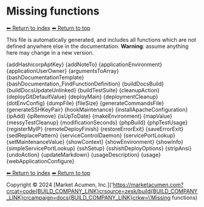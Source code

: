# Missing functions

[⬅ Return to index](index.md)
[⬅ Return to top](../index.md)

This file is automatically generated, and includes all functions which are not defined anywhere else in the documentation. **Warning**: assume anything here may change in a new version. 

{addHashicorpAptKey}
{addNoteTo}
{applicationEnvironment}
{applicationUserOwner}
{argumentsToArray}
{bashDocumentationTemplate}
{bashDocumentation_FindFunctionDefinition}
{buildDocsBuild}
{buildDocsUpdateUnlinked}
{buildTestSuite}
{cleanupAction}
{deployGitDefaultValue}
{deployMain}
{deploymentCleanup}
{dotEnvConfig}
{dumpFile}
{fileSize}
{generateCommandsFile}
{generateSSHKeyPair}
{hookMaintenance}
{installApacheConfiguration}
{ipAdd}
{ipRemove}
{isUpToDate}
{makeEnvironment}
{mapValue}
{messyTestCleanup}
{modificationSeconds}
{phpBuild}
{phpTestUsage}
{registerMyIP}
{remoteDeployFinish}
{restoreErrorExit}
{saveErrorExit}
{sedReplacePattern}
{serviceControlDaemon}
{servicePortLookup}
{setMaintenanceValue}
{showContext}
{showEnvironment}
{showInfo}
{simpleServicePortLookup}
{sshSetup}
{sshishDeployOptions}
{stripAnsi}
{undoAction}
{updateMarkdown}
{usageDescription}
{usage}
{webApplicationConfigure}

[⬅ Return to index](index.md)
[⬅ Return to top](../index.md)

Copyright &copy; 2024 [Market Acumen, Inc.](\'https://marketacumen.com?crcat=code{BUILD_COMPANY_LINK}crsource=zesk/build{BUILD_COMPANY_LINK}crcampaign=docs{BUILD_COMPANY_LINK}crkw=\'Missing functions)
